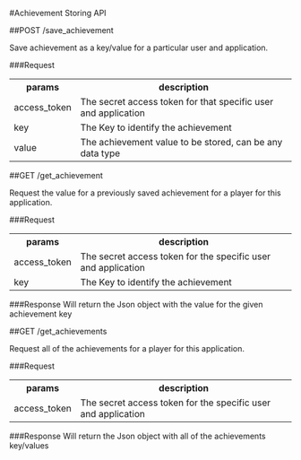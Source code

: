 #Achievement Storing API

##POST /save_achievement 

Save achievement as a key/value for a particular user and application.

###Request
<table>
    <tr> 
        <th>params</th>
        <th>description</th>
    </tr>
    <tr>
        <td>access_token</td>
        <td>The secret access token for that specific user and application</td>
    </tr>
    <tr>
        <td>key</td>
        <td>The Key to identify the achievement</td>
    </tr>
    <tr>
        <td>value</td>
        <td>The achievement value to be stored, can be any data type</td>
    </tr>
</table>


##GET /get_achievement

Request the value for a previously saved achievement for a player for this application.

###Request
<table>
    <tr> 
        <th>params</th>
        <th>description</th>
    </tr>
    <tr>
        <td>access_token</td>
        <td>The secret access token for the specific user and application</td>
    </tr>
    <tr>
        <td>key</td>
        <td>The Key to identify the achievement</td>
    </tr>
</table>

###Response
Will return the Json object with the value for the given achievement key

##GET /get_achievements

Request all of the achievements for a player for this application.

###Request
<table>
    <tr> 
        <th>params</th>
        <th>description</th>
    </tr>
    <tr>
        <td>access_token</td>
        <td>The secret access token for the specific user and application</td>
    </tr>
</table>

###Response
Will return the Json object with all of the achievements key/values
